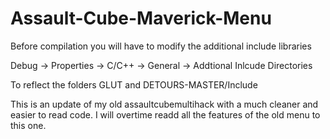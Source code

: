 # Assault-Cube-Maverick-Menu
Before compilation you will have to modify the additional include libraries

Debug -> Properties -> C/C++ -> General -> Addtional Inlcude Directories

To reflect the folders GLUT and DETOURS-MASTER/Include


This is an update of my old assaultcubemultihack with a much cleaner and easier to read code. I will overtime readd all the features of the old menu to this one.
